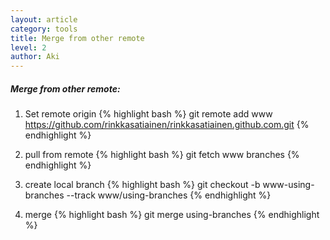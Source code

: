 ```yaml
---
layout: article
category: tools
title: Merge from other remote
level: 2
author: Aki
---
```


##### Merge from other remote:


1. Set remote origin 
{% highlight bash %}
git remote add www https://github.com/rinkkasatiainen/rinkkasatiainen.github.com.git
{% endhighlight %}

1. pull from remote
{% highlight bash %}
git fetch www branches
{% endhighlight %}

1. create local branch
{% highlight bash %}
git checkout -b www-using-branches --track www/using-branches
{% endhighlight %}

1. merge
{% highlight bash %}
git merge using-branches
{% endhighlight %}
